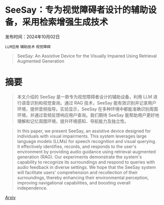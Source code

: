 # SeeSay：专为视觉障碍者设计的辅助设备，采用检索增强生成技术

发布时间：2024年10月02日

`LLM应用` `辅助技术` `视觉障碍`

> SeeSay: An Assistive Device for the Visually Impaired Using Retrieval Augmented Generation

# 摘要

> 本文介绍的 SeeSay 是一款专为视觉障碍者设计的辅助设备，利用 LLM 进行语音识别和视觉查询。通过 RAG 技术，SeeSay 能有效识别并记录用户环境，提供音频指导。实验显示，SeeSay 在多种环境中都能准确识别周围环境，并通过音频反馈响应用户查询。我们期待 SeeSay 能帮助用户更好地理解和记忆周围环境，提升环境感知、导航能力及独立性。

> In this paper, we present SeeSay, an assistive device designed for individuals with visual impairments. This system leverages large language models (LLMs) for speech recognition and visual querying. It effectively identifies, records, and responds to the user's environment by providing audio guidance using retrieval-augmented generation (RAG). Our experiments demonstrate the system's capability to recognize its surroundings and respond to queries with audio feedback in diverse settings. We hope that the SeeSay system will facilitate users' comprehension and recollection of their surroundings, thereby enhancing their environmental perception, improving navigational capabilities, and boosting overall independence.

[Arxiv](https://arxiv.org/abs/2410.03771)